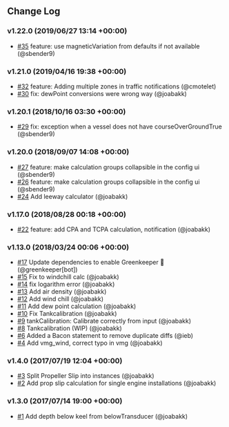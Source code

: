 ## Change Log

### v1.22.0 (2019/06/27 13:14 +00:00)
- [#35](https://github.com/SignalK/signalk-derived-data/pull/35) feature: use magneticVariation from defaults if not available (@sbender9)

### v1.21.0 (2019/04/16 19:38 +00:00)
- [#32](https://github.com/SignalK/signalk-derived-data/pull/32) feature: Adding multiple zones in traffic notifications (@cmotelet)
- [#30](https://github.com/SignalK/signalk-derived-data/pull/30) fix: dewPoint conversions were wrong way (@joabakk)

### v1.20.1 (2018/10/16 03:30 +00:00)
- [#29](https://github.com/SignalK/signalk-derived-data/pull/29) fix: exception when a vessel does not have courseOverGroundTrue (@sbender9)

### v1.20.0 (2018/09/07 14:08 +00:00)
- [#27](https://github.com/SignalK/signalk-derived-data/pull/27) feature: make calculation groups collapsible in the config ui (@sbender9)
- [#26](https://github.com/SignalK/signalk-derived-data/pull/26) feature: make calculation groups collapsible in the config ui (@sbender9)
- [#24](https://github.com/SignalK/signalk-derived-data/pull/24) Add leeway calculator (@joabakk)

### v1.17.0 (2018/08/28 00:18 +00:00)
- [#22](https://github.com/SignalK/signalk-derived-data/pull/22) feature: add CPA and TCPA calculation, notification (@joabakk)

### v1.13.0 (2018/03/24 00:06 +00:00)
- [#17](https://github.com/SignalK/signalk-derived-data/pull/17) Update dependencies to enable Greenkeeper 🌴 (@greenkeeper[bot])
- [#15](https://github.com/SignalK/signalk-derived-data/pull/15) Fix to windchill calc (@joabakk)
- [#14](https://github.com/SignalK/signalk-derived-data/pull/14) fix logarithm error (@joabakk)
- [#13](https://github.com/SignalK/signalk-derived-data/pull/13) Add air density (@joabakk)
- [#12](https://github.com/SignalK/signalk-derived-data/pull/12) Add wind chill (@joabakk)
- [#11](https://github.com/SignalK/signalk-derived-data/pull/11) Add dew point calculation (@joabakk)
- [#10](https://github.com/SignalK/signalk-derived-data/pull/10) Fix Tankcalibration (@joabakk)
- [#9](https://github.com/SignalK/signalk-derived-data/pull/9) tankCalibration: Calibrate correctly from input (@joabakk)
- [#8](https://github.com/SignalK/signalk-derived-data/pull/8) Tankcalibration (WIP) (@joabakk)
- [#6](https://github.com/SignalK/signalk-derived-data/pull/6) Added a Bacon statement to remove duplicate diffs  (@ieb)
- [#4](https://github.com/SignalK/signalk-derived-data/pull/4) Add vmg_wind, correct typo in vmg (@joabakk)

### v1.4.0 (2017/07/19 12:04 +00:00)
- [#3](https://github.com/SignalK/signalk-derived-data/pull/3) Split Propeller Slip into instances (@joabakk)
- [#2](https://github.com/SignalK/signalk-derived-data/pull/2) Add prop slip calculation for single engine installations (@joabakk)

### v1.3.0 (2017/07/14 19:00 +00:00)
- [#1](https://github.com/SignalK/signalk-derived-data/pull/1) Add depth below keel from belowTransducer (@joabakk)